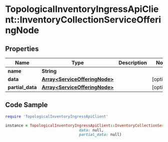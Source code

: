 # TopologicalInventoryIngressApiClient::InventoryCollectionServiceOfferingNode

## Properties

Name | Type | Description | Notes
------------ | ------------- | ------------- | -------------
**name** | **String** |  | 
**data** | [**Array&lt;ServiceOfferingNode&gt;**](ServiceOfferingNode.md) |  | [optional] 
**partial_data** | [**Array&lt;ServiceOfferingNode&gt;**](ServiceOfferingNode.md) |  | [optional] 

## Code Sample

```ruby
require 'TopologicalInventoryIngressApiClient'

instance = TopologicalInventoryIngressApiClient::InventoryCollectionServiceOfferingNode.new(name: null,
                                 data: null,
                                 partial_data: null)
```


